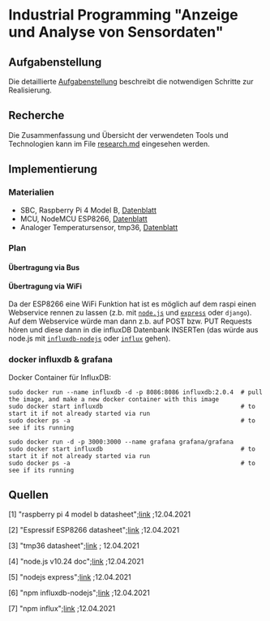 # Industrial Programming "Anzeige und Analyse von Sensordaten"

## Aufgabenstellung
Die detaillierte [Aufgabenstellung](TASK.md) beschreibt die notwendigen Schritte zur Realisierung.

## Recherche
Die Zusammenfassung und Übersicht der verwendeten Tools und Technologien kann im File [research.md](research.md) eingesehen werden.

## Implementierung

### Materialien

* SBC, Raspberry Pi 4 Model B, [Datenblatt](https://www.raspberrypi.org/documentation/hardware/raspberrypi/bcm2711/rpi_DATA_2711_1p0_preliminary.pdf)
* MCU, NodeMCU ESP8266, [Datenblatt](https://www.espressif.com/sites/default/files/documentation/0a-esp8266ex_datasheet_en.pdf)
* Analoger Temperatursensor, tmp36, [Datenblatt](https://www.analog.com/media/en/technical-documentation/data-sheets/TMP35_36_37.pdf)

### Plan

#### Übertragung via Bus

<!-- TODO: noch über die Implementierung via UART, SPI, I2C, CAN usw.. schreiben -->

#### Übertragung via WiFi

Da der ESP8266 eine WiFi Funktion hat ist es möglich auf dem raspi einen Webservice rennen zu lassen (z.b. mit [``node.js``](https://nodejs.org/docs/latest-v10.x/api/) und [``express``](https://expressjs.com/de/) oder ``django``).
Auf dem Webservice würde man dann z.b. auf POST bzw. PUT Requests hören und diese dann in die influxDB Datenbank INSERTen (das würde aus node.js mit [``influxdb-nodejs``](https://www.npmjs.com/package/influxdb-nodejs) oder [``influx``](https://www.npmjs.com/package/influx) gehen).

### docker influxdb & grafana

Docker Container für InfluxDB:

```shell script
sudo docker run --name influxdb -d -p 8086:8086 influxdb:2.0.4  # pull the image, and make a new docker container with this image
sudo docker start influxdb                                      # to start it if not already started via run
sudo docker ps -a                                               # to see if its running 
```

```shell script
sudo docker run -d -p 3000:3000 --name grafana grafana/grafana
sudo docker start influxdb                                      # to start it if not already started via run
sudo docker ps -a                                               # to see if its running
```

## Quellen

[1]     "raspberry pi 4 model b datasheet";[link](https://www.raspberrypi.org/documentation/hardware/raspberrypi/bcm2711/rpi_DATA_2711_1p0_preliminary.pdf) ;12.04.2021

[2]     "Espressif ESP8266 datasheet";[link](https://www.espressif.com/sites/default/files/documentation/0a-esp8266ex_datasheet_en.pdf) ;12.04.2021

[3]     "tmp36 datasheet";[link](https://www.analog.com/media/en/technical-documentation/data-sheets/TMP35_36_37.pdf) ; 12.04.2021

[4]     "node.js v10.24 doc";[link](https://nodejs.org/docs/latest-v10.x/api/) ;12.04.2021

[5]     "nodejs express";[link](https://expressjs.com/de/) ;12.04.2021

[6]     "npm influxdb-nodejs";[link](https://www.npmjs.com/package/influxdb-nodejs) ;12.04.2021

[7]     "npm influx";[link](https://www.npmjs.com/package/influx) ;12.04.2021
